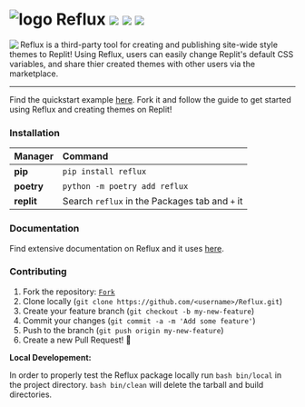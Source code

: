 # ![logo](https://market.reflux.repl.co/static/logosmall.png) Reflux <img src="https://img.shields.io/badge/license-MIT-blue.svg?style=flat-square"> <a href="https://github.com/frissyn/Reflux/releases"><img src="https://img.shields.io/github/release/frissyn/Reflux.svg?style=flat-square"></a> <img src="https://img.shields.io/uptimerobot/ratio/m789613888-63da553f1a743d8870946ed3?style=flat-square">

<p>
<img align="left" src="https://storage.googleapis.com/replit/images/1635880616255_2e51c4e5cb7047a1e3561c05f72f246a.png">
Reflux is a third-party tool for creating and publishing site-wide style themes to Replit! Using Reflux, users can easily change Replit's default CSS variables, and share thier created themes with other users via the marketplace.

---

Find the quickstart example [here](https://replit.com/@reflux/template). Fork it and follow the guide to get started using Reflux and creating themes on Replit!
</p>

### Installation

|Manager          |Command                                       |
|:----------------|:---------------------------------------------|
|**pip**          |`pip install reflux`                          |
|**poetry**       |`python -m poetry add reflux`                 |
|**replit**       |Search `reflux` in the Packages tab and `+` it|

### Documentation

Find extensive documentation on Reflux and it uses [here](https://github.com/frissyn/Reflux/tree/master/docs).

### Contributing

1. Fork the repository: [`Fork`](https://github.com/frissyn/Reflux/fork)
2. Clone locally (`git clone https://github.com/<username>/Reflux.git`)
3. Create your feature branch (`git checkout -b my-new-feature`)
4. Commit your changes (`git commit -a -m 'Add some feature'`)
5. Push to the branch (`git push origin my-new-feature`)
6. Create a new Pull Request! 🎉

**Local Developement:**

In order to properly test the Reflux package locally run `bash bin/local` in the project directory. `bash bin/clean` will delete the tarball and build directories.